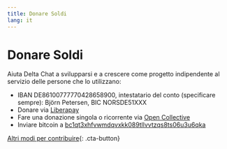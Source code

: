 ```yaml
---
title: Donare Soldi
lang: it
---
```


# Donare Soldi

Aiuta Delta Chat a svilupparsi e a crescere come progetto indipendente al servizio delle persone che lo utilizzano:

- IBAN DE86100777770428658900, intestatario del conto (specificare sempre): Björn Petersen, BIC NORSDE51XXX
- Donare via [Liberapay](https://liberapay.com/delta.chat/)
- Fare una donazione singola o ricorrente via [Open Collective](https://opencollective.com/delta-chat/donate)
- Inviare bitcoin a [bc1qt3xhfvwmdqvxkk089tllvvtzqs8ts06u3u6qka](bitcoin:bc1qt3xhfvwmdqvxkk089tllvvtzqs8ts06u3u6qka)

[Altri modi per contribuire](contribuire){: .cta-button}

